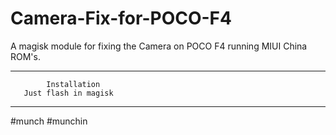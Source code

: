 # Camera-Fix-for-POCO-F4
A magisk  module for fixing the Camera on POCO F4 running MIUI China ROM's.

____________________________________
            Installation
       Just flash in magisk
____________________________________

#munch #munchin
